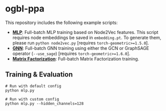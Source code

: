 # ogbl-ppa

This repository includes the following example scripts:

* **[MLP](https://github.com/snap-stanford/ogb/blob/master/examples/linkproppred/ppa/mlp.py)**: Full-batch MLP training based on Node2Vec features. This script requires node embeddings be saved in `embedding.pt`. To generate them, please run `python node2vec.py` [requires `torch-geometric>=1.5.0`].
* **[GNN](https://github.com/snap-stanford/ogb/blob/master/examples/linkproppred/ppa/gnn.py)**: Full-batch GNN training using either the GCN or GraphSAGE operator (`--use_sage`) [requires `torch-geometric>=1.6.0`].
* **[Matrix Factorization](https://github.com/snap-stanford/ogb/blob/master/examples/linkproppred/ppa/mf.py)**: Full-batch Matrix Factorization training.

## Training & Evaluation

```
# Run with default config
python mlp.py

# Run with custom config
python mlp.py --hidden_channels=128
```
